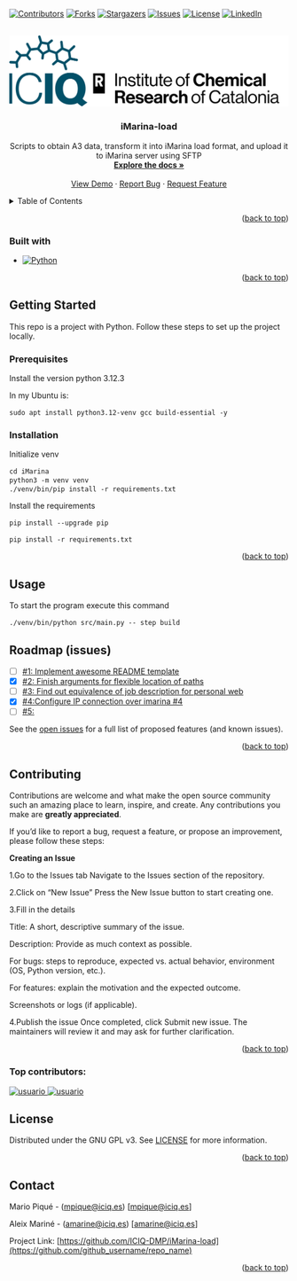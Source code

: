 <a id="readme-top"></a>

<!-- PROJECT SHIELDS -->
<!--
*** I'm using markdown "reference style" links for readability.
*** Reference links are enclosed in brackets [ ] instead of parentheses ( ).
*** See the bottom of this document for the declaration of the reference variables
*** for contributors-url, forks-url, etc. This is an optional, concise syntax you may use.
*** https://www.markdownguide.org/basic-syntax/#reference-style-links
-->
[![Contributors][contributors-shield]][contributors-url]
[![Forks][forks-shield]][forks-url]
[![Stargazers][stars-shield]][stars-url]
[![Issues][issues-shield]][issues-url]
[![License][license-shield]][license-url]
[![LinkedIn][linkedin-shield]][linkedin-url]


<!-- PROJECT LOGO -->
<br />
<div align="center">
  <a href="[https://github.com/github_username/repo_name](https://github.com/ICIQ-DMP/iMarina-load)">
    <img src="images/logo-ICIQ-horizontal-catalan.png" alt="Logo" width="all" height="all">
  </a>

<h3 align="center">iMarina-load</h3>

  <p align="center">
    Scripts to obtain A3 data, transform it into iMarina load format, and upload it to iMarina server using SFTP
    <br />
    <a href="https://iciq-dmp.github.io/"><strong>Explore the docs »</strong></a>
    <br />
    <br />
    <a href="https://github.com/ICIQ-DMP/iMarina-load">View Demo</a>
    &middot;
    <a href="https://github.com/ICIQ-DMP/iMarina-load/issues/new?labels=bug&template=bug-report---.md">Report Bug</a>
    &middot;
    <a href="https://github.com/ICIQ-DMP/iMarina-load/issues/new?labels=enhancement&template=feature-request---.md">Request Feature</a>
  </p>
</div>

 
<!-- TABLE OF CONTENTS -->
<details>
  <summary>Table of Contents</summary>
  <ol>
    <li>
      <a href="#built-with">Built With</a>
    </li>
    <li>
      <a href="#getting-started">Getting Started</a>
      <ul>
        <li>
          <a href="#prerequisites">Prerequisites</a>
        </li>
        <li>
          <a href="#installation">Installation</a>
        </li>
      </ul>
    </li>
    <li>
      <a href="#usage">Usage</a>
    </li>
    <li>
      <a href="#roadmap">Roadmap</a>
    </li>
    <li>
      <a href="#contributing">Contributing</a>
    </li>
    <li>
      <a href="#license">License</a>
    </li>
    <li>
      <a href="#contact">Contact</a>
    </li>
  </ol>
</details>


<!-- ABOUT THE PROJECT -->

<p align="right">(<a href="#readme-top">back to top</a>)</p>


### Built with

* [![Python][Python]][Python-url]


<p align="right">(<a href="#readme-top">back to top</a>)</p>

<!-- GETTING STARTED -->
## Getting Started
This repo is a project with Python.
Follow these steps to set up the project locally.

### Prerequisites

Install the version python 3.12.3

In my Ubuntu is:

```shell
sudo apt install python3.12-venv gcc build-essential -y
```

### Installation

Initialize venv

```shell
cd iMarina
python3 -m venv venv
./venv/bin/pip install -r requirements.txt 
```
Install the requirements
```shell
pip install --upgrade pip
```
```shell
pip install -r requirements.txt
```

<p align="right">(<a href="#readme-top">back to top</a>)</p>


## Usage
To start the program execute this command
```shell
./venv/bin/python src/main.py -- step build

```

<!-- ROADMAP for issues -->
## Roadmap (issues)

- [ ] [#1: Implement awesome README template](https://github.com/ICIQ-DMP/iMarina-load/issues/1) 
- [x] [#2: Finish arguments for flexible location of paths](https://github.com/ICIQ-DMP/iMarina-load/issues/2)
- [ ] [#3: Find out equivalence of job description for personal web](https://github.com/ICIQ-DMP/iMarina-load/issues/3)
- [x] [#4:Configure IP connection over imarina #4 ](https://github.com/ICIQ-DMP/iMarina-load/issues/4)
- [ ] [#5:]()

See the [open issues](https://github.com/ICIQ-DMP/iMarina-load/issues) for a full list of proposed features (and known issues).

<p align="right">(<a href="#readme-top">back to top</a>)</p>


<!-- CONTRIBUTING -->
## Contributing

Contributions are welcome and what make the open source community such an amazing place to learn, inspire, and create. Any contributions you make are **greatly appreciated**.

If you’d like to report a bug, request a feature, or propose an improvement, please follow these steps:

**Creating an Issue**

1.Go to the Issues tab
Navigate to the Issues section of the repository.

2.Click on “New Issue”
Press the New Issue button to start creating one.

3.Fill in the details

Title: A short, descriptive summary of the issue.

Description: Provide as much context as possible.

For bugs: steps to reproduce, expected vs. actual behavior, environment (OS, Python version, etc.).

For features: explain the motivation and the expected outcome.

Screenshots or logs (if applicable).

4.Publish the issue
Once completed, click Submit new issue. The maintainers will review it and may ask for further clarification.


<p align="right">(<a href="#readme-top">back to top</a>)</p>

### Top contributors:

<a href="https://github.com/AleixMT">
   <img src="https://avatars.githubusercontent.com/AleixMT" width="80px" alt="usuario"/>
</a>

<a href="https://github.com/MARIO31XD">
   <img src="https://avatars.githubusercontent.com/MARIO31XD" width="80px" alt="usuario"/>
</a>


<!-- LICENSE -->
## License

Distributed under the GNU GPL v3. See [LICENSE](https://github.com/ICIQ-DMP/iMarina-load/blob/master/LICENSE) for more information.

<p align="right">(<a href="#readme-top">back to top</a>)</p>


<!-- CONTACT -->
## Contact

Mario Piqué - (mpique@iciq.es) [mpique@iciq.es]

Aleix Mariné - (amarine@iciq.es) [amarine@iciq.es]
  


Project Link: [https://github.com/ICIQ-DMP/iMarina-load](https://github.com/github_username/repo_name)

<p align="right">(<a href="#readme-top">back to top</a>)</p>

 

<!-- MARKDOWN LINKS & IMAGES -->
<!-- https://www.markdownguide.org/basic-syntax/#reference-style-links -->
[contributors-shield]: https://img.shields.io/github/contributors/ICIQ-DMP/iMarina-load.svg?style=for-the-badge
[contributors-url]: https://github.com/ICIQ-DMP/iMarina-load/graphs/contributors
[forks-shield]: https://img.shields.io/github/forks/ICIQ-DMP/iMarina-load.svg?style=for-the-badge
[forks-url]: https://github.com/ICIQ-DMP/iMarina-load/forks
[forks-url]: https://img.shields.io/badge/Forks-blue?style=for-the-badge&logo=github&logoColor=white
[stars-shield]: https://img.shields.io/github/stars/ICIQ-DMP/iMarina-load.svg?style=for-the-badge
[stars-url]: https://github.com/ICIQ-DMP/iMarina-load/stargazers
[issues-shield]: https://img.shields.io/github/issues/ICIQ-DMP/iMarina-load.svg?style=for-the-badge
[issues-url]: https://github.com/ICIQ-DMP/iMarina-load/issues
[issues-url]: https://img.shields.io/badge/Issues-red?style=for-the-badge&logo=github&logoColor=white
[license-shield]: https://img.shields.io/github/license/ICIQ-DMP/iMarina-load.svg?style=for-the-badge
[license-url]: https://github.com/ICIQ-DMP/iMarina-load/blob/master/LICENSE

[license-shield]: https://img.shields.io/github/license/ICIQ-DMP/iMarina-load.svg?style=for-the-badge
[license-url]:https://github.com/ICIQ-DMP/iMarina-load/blob/master

[linkedin-shield]: https://img.shields.io/badge/LinkedIn-blue?style=for-the-badge&logo=linkedin&logoColor=white
[linkedin-url]: https://es.linkedin.com/company/iciq

[product-screenshot]: images/screenshot.png

[Python]: https://img.shields.io/badge/python-3670A0?style=for-the-badge&logo=python&logoColor=ffdd54
[Python-url]: https://www.python.org/
